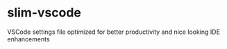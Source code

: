 # slim-vscode
VSCode settings file optimized for better productivity and nice looking IDE enhancements

